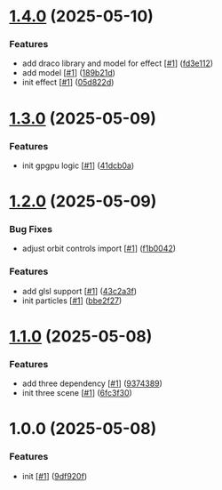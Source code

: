 # [1.4.0](https://github.com/d3p1/thr2pxl/compare/v1.3.0...v1.4.0) (2025-05-10)


### Features

* add draco library and model for effect [[#1](https://github.com/d3p1/thr2pxl/issues/1)] ([fd3e112](https://github.com/d3p1/thr2pxl/commit/fd3e112943757fe8b8dc31abb4dc3c789c1c2ef8))
* add model [[#1](https://github.com/d3p1/thr2pxl/issues/1)] ([189b21d](https://github.com/d3p1/thr2pxl/commit/189b21dcabd2dff2f838ad5609d469fd907903d1))
* init effect [[#1](https://github.com/d3p1/thr2pxl/issues/1)] ([05d822d](https://github.com/d3p1/thr2pxl/commit/05d822d3e66bedfa010cb3de78d9c3d8aabd0e5b))

# [1.3.0](https://github.com/d3p1/thr2pxl/compare/v1.2.0...v1.3.0) (2025-05-09)


### Features

* init gpgpu logic [[#1](https://github.com/d3p1/thr2pxl/issues/1)] ([41dcb0a](https://github.com/d3p1/thr2pxl/commit/41dcb0a45588f09b86cd64902f2a90695d3abef6))

# [1.2.0](https://github.com/d3p1/thr2pxl/compare/v1.1.0...v1.2.0) (2025-05-09)


### Bug Fixes

* adjust orbit controls import [[#1](https://github.com/d3p1/thr2pxl/issues/1)] ([f1b0042](https://github.com/d3p1/thr2pxl/commit/f1b0042d6cd5aa3d13b63e1835f375d71162ea1d))


### Features

* add glsl support [[#1](https://github.com/d3p1/thr2pxl/issues/1)] ([43c2a3f](https://github.com/d3p1/thr2pxl/commit/43c2a3f86ea6c90613af79e5e12f51ff157b283d))
* init particles [[#1](https://github.com/d3p1/thr2pxl/issues/1)] ([bbe2f27](https://github.com/d3p1/thr2pxl/commit/bbe2f27c92f8cce47ea8ec73700807b301230ff7))

# [1.1.0](https://github.com/d3p1/thr2pxl/compare/v1.0.0...v1.1.0) (2025-05-08)


### Features

* add three dependency [[#1](https://github.com/d3p1/thr2pxl/issues/1)] ([9374389](https://github.com/d3p1/thr2pxl/commit/93743895ef910d993d1cb3392bb7121413562359))
* init three scene [[#1](https://github.com/d3p1/thr2pxl/issues/1)] ([6fc3f30](https://github.com/d3p1/thr2pxl/commit/6fc3f30dfe8e84a12576992a3a57156cb29050eb))

# 1.0.0 (2025-05-08)


### Features

* init [[#1](https://github.com/d3p1/thr2pxl/issues/1)] ([9df920f](https://github.com/d3p1/thr2pxl/commit/9df920fb31ac97b714a53c31a54bc840e5572681))
